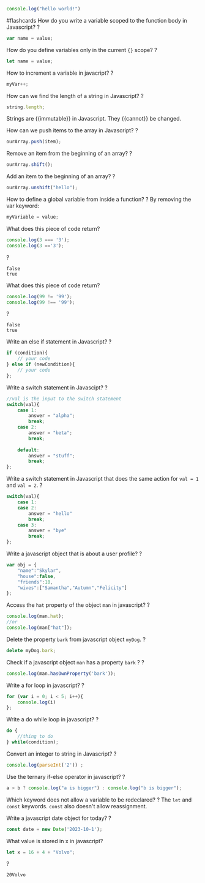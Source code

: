 ```javascript
console.log("hello world!")
```

#flashcards
How do you write a variable scoped to the function body in Javascript? 
?
```javascript
var name = value;
```
<!--SR:!2023-05-23,8,250-->

How do you define variables only in the current `{}` scope?
?
```javascript
let name = value;
```
<!--SR:!2023-05-25,10,250-->

How to increment a variable in javacript?
?
```javascript
myVar++;
```
<!--SR:!2023-05-25,10,250-->

How can we find the length of a string in Javascript?
?
```javascript
string.length;
```
<!--SR:!2023-05-22,7,250-->

Strings are {{immutable}} in Javascript. They {{cannot}} be changed.
<!--SR:!2023-05-23,8,250!2023-05-24,9,250-->

How can we push items to the array in Javascript?
?
```javascript
ourArray.push(item);
```
<!--SR:!2023-05-21,6,250-->

Remove an item from the beginning of an array?
?
```javascript
ourArray.shift();
```
<!--SR:!2023-05-23,8,250-->

Add an item to the beginning of an array?
?
```javascript
ourArray.unshift("hello");
```
<!--SR:!2023-05-21,4,230-->


How to define a global variable from inside a function?
?
By removing the var keyword:
```javascript
myVariable = value;
```
<!--SR:!2023-05-21,6,250-->


What does this piece of code return?
```javascript
console.log(3 === '3');
console.log(3 =='3');
```
?
```console
false
true
```
<!--SR:!2023-05-22,7,250-->

What does this piece of code return?
```javascript
console.log(99 != '99');
console.log(99 !== '99');
```
?
```console
false
true
```
<!--SR:!2023-05-24,9,250-->

Write an else if statement in Javascript?
?
```javascript
if (condition){
	// your code
} else if (newCondition){
	// your code
};
```
<!--SR:!2023-05-24,8,250-->


Write a switch statement in Javascipt?
?
```javascript
//val is the input to the switch statement
switch(val){
	case 1:
		answer = "alpha";
		break;
	case 2:
		answer = "beta";
		break;
	
	default: 
		answer = "stuff";
		break;
};
```
<!--SR:!2023-05-26,10,250-->

Write a switch statement in Javascript that does the same action for `val = 1` and `val = 2`.
?
```javascript
switch(val){
	case 1:
	case 2:
		answer = "hello"
		break;
	case 3:
		answer = "bye"
		break;
};
```
<!--SR:!2023-05-25,9,250-->


Write a javascript object that is about a user profile?
?
```javascript
var obj = {
	"name":"Skylar",
	"house":false,
	"friends":10,
	"wives":["Samantha","Autumn","Felicity"]
};
```
<!--SR:!2023-05-26,10,250-->


Access the `hat` property of the object `man` in javascript?
?
```javascript
console.log(man.hat);
//or
console.log(man["hat"]);
```
<!--SR:!2023-05-22,6,250-->

Delete the property `bark` from javascript object `myDog`.
?
```javascript
delete myDog.bark;
```
<!--SR:!2023-05-26,10,250-->


Check if a javascript object `man` has a property `bark` ?
?
```javascript
console.log(man.hasOwnProperty('bark'));
```
<!--SR:!2023-05-24,8,250-->

Write a for loop in javascript?
?
```javascript
for (var i = 0; i < 5; i++){
	console.log(i)
};
```
<!--SR:!2023-05-23,7,250-->

Write a do while loop in javascript?
?
```javascript
do {
	//thing to do
} while(condition);
```
<!--SR:!2023-05-22,6,250-->

Convert an integer to string in Javascript?
?
```javascript
console.log(parseInt('2')) ;
```
<!--SR:!2023-05-19,2,230-->

Use the ternary if-else operator in javascript?
?
```javascript
a > b ? console.log("a is bigger") : console.log("b is bigger");
```
<!--SR:!2023-05-26,10,250-->

Which keyword does not allow a variable to be redeclared?
?
The `let` and `const` keywords. `const` also doesn't allow reassignment.
<!--SR:!2023-05-25,9,250-->

Write a javascript date object for today?
?
```javascript
const date = new Date('2023-10-1');
```
<!--SR:!2023-05-21,4,249-->


What value is stored in x in javascript?

```javascript
let x = 16 + 4 + "Volvo";
```
?
```
20Volvo
```
<!--SR:!2023-05-23,5,249-->

